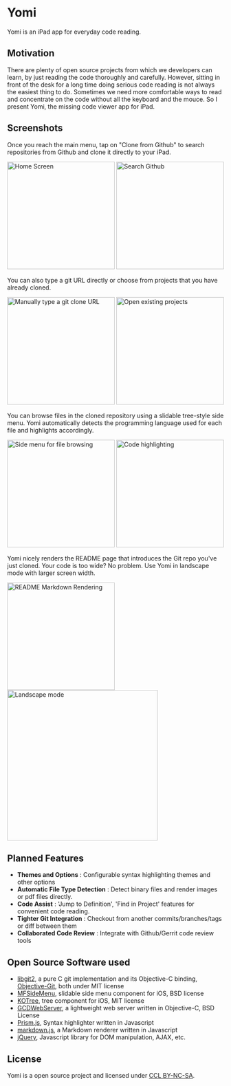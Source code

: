 # Yomi

Yomi is an iPad app for everyday code reading. 


## Motivation

There are plenty of open source projects from which we developers can learn, by just reading the code thoroughly and carefully. However, sitting in front of the desk for a long time doing serious code reading is not always the easiest thing to do. Sometimes we need more comfortable ways to read and concentrate on the code without all the keyboard and the mouce. So I present Yomi, the missing code viewer app for iPad.

## Screenshots

Once you reach the main menu, tap on "Clone from Github" to search repositories from Github and clone it directly to your iPad.

<img src="http://i.imgur.com/G1vdfzJ.png" title="Home Screen" width="250" />
<img src="http://i.imgur.com/L6Obyw4.jpg" title="Search Github" width="250" />

You can also type a git URL directly or choose from projects that you have already cloned.

<img src="http://i.imgur.com/Yk37lnF.png" title="Manually type a git clone URL" width="250" />
<img src="http://i.imgur.com/Ygg8Z0s.png" title="Open existing projects" width="250" />

You can browse files in the cloned repository using a slidable tree-style side menu. Yomi automatically detects the programming language used for each file and highlights accordingly.

<img src="http://i.imgur.com/HM2EEkb.jpg" title="Side menu for file browsing" width="250" />
<img src="http://i.imgur.com/BDtnF6t.jpg" title="Code highlighting" width="250" />

Yomi nicely renders the README page that introduces the Git repo you've just cloned. Your code is too wide? No problem. Use Yomi in landscape mode with larger screen width.

<img src="http://i.imgur.com/lcnQmSw.jpg" title="README Markdown Rendering" width="250" />
<img src="http://i.imgur.com/LBhUzBH.jpg" title="Landscape mode" width="350" />

## Planned Features

* **Themes and Options** : Configurable syntax highlighting themes and other options 
* **Automatic File Type Detection** : Detect binary files and render images or pdf files directly.
* **Code Assist** : 'Jump to Definition', 'Find in Project' features for convenient code reading.
* **Tighter Git Integration** : Checkout from another commits/branches/tags or diff between them
* **Collaborated Code Review** : Integrate with Github/Gerrit code review tools


## Open Source Software used 

* [libgit2](http://libgit2.github.com/), a pure C git implementation and its Objective-C binding, [Objective-Git](https://github.com/libgit2/objective-git), both under MIT license
* [MFSideMenu](https://github.com/mikefrederick/MFSideMenu), slidable side menu component for iOS, BSD license
* [KOTree](https://github.com/adamhoracek/KOTree), tree component for iOS, MIT license
* [GCDWebServer](https://github.com/swisspol/GCDWebServer), a lightweight web server written in Objective-C, BSD License
* [Prism.js](http://prismjs.com), Syntax highlighter written in Javascript
* [markdown.js](https://github.com/evilstreak/markdown-js), a Markdown renderer written in Javascript
* [jQuery](http://jquery.com/), Javascript library for DOM manipulation, AJAX, etc.


## License

Yomi is a open source project and licensed under [CCL BY-NC-SA](http://creativecommons.org/licenses/by-nc-sa/3.0/).



